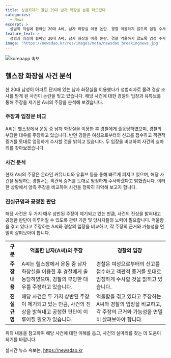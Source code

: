 ```yaml
---
title: 성범죄자가 몰린 20대 남자 화장실 분통 터뜨렸다
categories:
  - News
excerpt: >
  성범죄 의심에 휩싸인 20대 A씨, 남자 화장실 이용 논란. 경찰 억울하지 않도록 엄정 수사 주장에도 유튜브 채널 억울한 남자에서 해명 영상 공개. A씨는 의심받아 죄인된 기분이라며 언론과 경찰의 무책임한 대응 비판. 변호사는 동탄 여자 화장실 침입자 낙인 사건이라고 주장하며 사건 조명. 경찰은 해당 사건과 관련해 엄정한 수사를 약속하고, 부적절한 경찰 언행 확인을 약속함. A씨의 주장을 퍼뜨리며 논란 확산 중. (150자)
feature_text: >
  성범죄 의심에 휩싸인 20대 A씨, 남자 화장실 이용 논란. 경찰 억울하지 않도록 엄정 수사 주장에도 유튜브 채널 억울한 남자에서 해명 영상 공개. A씨는 의심받아 죄인된 기분이라며 언론과 경찰의 무책임한 대응 비판. 변호사는 동탄 여자 화장실 침입자 낙인 사건이라고 주장하며 사건 조명. 경찰은 해당 사건과 관련해 엄정한 수사를 약속하고, 부적절한 경찰 언행 확인을 약속함. A씨의 주장을 퍼뜨리며 논란 확산 중. (150자)
image: 'https://newsdao.kr/res/images/meta/newsdao_breakingnews.jpg'
---
```


<p><img src="https://newsdao.kr/res/images/meta/newsdao_breakingnews.jpg" alt="koreaapp 속보" /></p>

<h2 data-ke-size="size26">헬스장 화장실 사건 분석</h2>

<p data-ke-size="size16">한 20대 남성이 아파트 단지에 있는 남자 화장실을 이용했다가 성범죄자로 몰려 경찰 조사를 받게 된 사건이 논란을 빚고 있습니다. 해당 사건에 대한 경찰의 입장과 유튜브를 통해 주장을 제기한 A씨의 주장을 분석해 보겠습니다.</p>

<h3>주장과 입장문 비교</h3>

<p data-ke-size="size16">A씨는 헬스장에서 운동 중 남자 화장실을 이용한 후 경찰에게 출동당하였으며, 경찰의 부당한 대우를 주장하고 있습니다. 반면 경찰은 여성으로부터의 신고를 접수하고 객관적 증거를 토대로 엄정하게 수사할 것을 밝히고 있습니다. 두 입장을 비교하여 사건의 실마리를 찾아보겠습니다.</p>

<h3>사건 분석</h3>

<p data-ke-size="size16">현재 A씨의 주장은 온라인 커뮤니티와 유튜브 등을 통해 빠르게 퍼지고 있으며, 해당 사건을 담당하는 경찰서는 객관적 증거를 토대로 엄정하게 수사하겠다고 밝혔습니다. 이러한 상황에서 양측 주장을 비교하여 사건을 정확히 파악해 보고자 합니다.</p>

<h3>진실규명과 공정한 판단</h3>

<p data-ke-size="size16">해당 사건은 두 가지 매우 상반된 주장이 제기되고 있는 만큼, 사건의 진상을 밝혀내고 공정한 판단이 이루어질 수 있도록 관련 기관 및 당사자들의 노력이 필요합니다. 억울함을 겪고 있다고 주장하는 A씨와 경찰의 입장을 비교하고, 각 주장의 근거와 가능성을 면밀히 살펴보아야 합니다.</p>

<table>
    <tr>
        <th>구분</th>
        <th>억울한 남자(A씨)의 주장</th>
        <th>경찰의 입장</th>
    </tr>
    <tr>
        <td style="text-align: center; height: 17px;"><b>주장 내용</b></td>
        <td>A씨는 헬스장에서 운동 중 남자 화장실을 이용한 후 경찰에게 출동당하였으며, 경찰의 부당한 대우를 주장하고 있습니다.</td>
        <td>경찰은 여성으로부터의 신고를 접수하고 객관적 증거를 토대로 엄정하게 수사할 것을 밝히고 있습니다.</td>
    </tr>
    <tr>
        <td style="text-align: center; height: 17px;"><b>진실 규명</b></td>
        <td>해당 사건은 두 가지 상반된 주장이 제기되고 있는 만큼, 사건의 진상을 밝혀내고 공정한 판단이 이루어질 필요가 있습니다.</td>
        <td>억울함을 겪고 있다고 주장하는 A씨와 경찰의 입장을 비교하고, 각 주장의 근거와 가능성을 면밀히 살펴보아야 합니다.</td>
    </tr>
</table>

<p data-ke-size="size16">위의 내용을 참고하여 해당 사건에 대한 이해를 돕고, 사건의 실마리를 찾는 데 도움이 되기를 바랍니다.</p>
실시간 뉴스 속보는, <a href="https://newsdao.kr" rel="dofollow">https://newsdao.kr</a>


